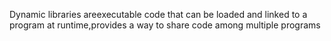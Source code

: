 Dynamic libraries areexecutable code that can be loaded and linked to a program at runtime,provides a way to share code among multiple programs